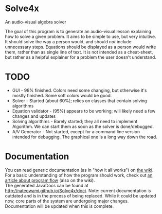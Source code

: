 Solve4x
=======
An audio-visual algebra solver

The goal of this program is to generate an audio-visual lesson explaining how to solve a given problem. It aims to be simple to use, but very intuitive. It should solve the way a person would, and should _not_ include unnecessary steps. Equations should be displayed as a person would write them, rather than as single line of text. It is not intended as a cheat-sheet, but rather as a helpful explainer for a problem the user doesn't understand.

TODO
====
* GUI - 98% finished.  Colors need some changing, but otherwise it's mostly finished. Some soft colors would be good.
* Solver - Started (about 60%); relies on classes that contain solving algorithms  
* Equation validator - (95%) appears to be working; will likely need a few changes and updates  
* Solving algorithms - Barely started; they all need to implement Algorithm. We can start them as soon as the solver is done/debugged.
* A/V Generator - Not started, except for a command line version intended for debugging. The graphical one is a long way down the road.

Documentation
=============
You can read generic documentation (as in "how it all works") on [the wiki](https://github.com/Nateowami/Solve4x/wiki). For a basic understanding of how the program should work, check out [an article about program flow](https://github.com/Nateowami/Solve4x/wiki/Program-Flow) (also on the wiki).  
The generated JavaDocs can be found at <http://nateowami.github.io/Solve4x/doc/>. Note: current documentation is outdated and is in the process of being replaced. While it could be updated now, core parts of the system are undergoing major changes. Documentation will be updated when this is complete.
